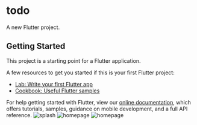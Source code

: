 # todo

A new Flutter project.

## Getting Started

This project is a starting point for a Flutter application.

A few resources to get you started if this is your first Flutter project:

- [Lab: Write your first Flutter app](https://flutter.dev/docs/get-started/codelab)
- [Cookbook: Useful Flutter samples](https://flutter.dev/docs/cookbook)

For help getting started with Flutter, view our
[online documentation](https://flutter.dev/docs), which offers tutorials,
samples, guidance on mobile development, and a full API reference.
![splash](https://user-images.githubusercontent.com/66877730/142214944-8ad334bc-5dce-4dfd-aee5-a7b34cd0328f.jpg)
![homepage](https://user-images.githubusercontent.com/66877730/142214956-7f8f82fc-e450-45e8-ac86-915dbe39305e.jpg)
![homepage](https://user-images.githubusercontent.com/66877730/142216567-89e5c98b-cba8-425f-90e2-780d7cd1dfe6.jpg)
